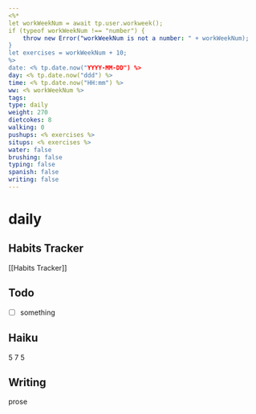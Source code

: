 ```yaml
---
<%*
let workWeekNum = await tp.user.workweek();
if (typeof workWeekNum !== "number") {
    throw new Error("workWeekNum is not a number: " + workWeekNum);
}
let exercises = workWeekNum + 10;
%>
date: <% tp.date.now("YYYY-MM-DD") %>
day: <% tp.date.now("ddd") %>
time: <% tp.date.now("HH:mm") %>
ww: <% workWeekNum %>
tags:
type: daily
weight: 270
dietcokes: 8
walking: 0
pushups: <% exercises %>
situps: <% exercises %>
water: false
brushing: false
typing: false
spanish: false
writing: false
---
```


# daily

## Habits Tracker
[[Habits Tracker]]

## Todo
- [ ] something
## Haiku
5
7
5
## Writing
prose
